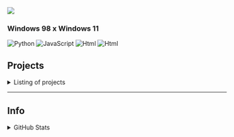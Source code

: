 
<img src="https://www.linkpicture.com/q/quebanner_1_2.png">

###  Windows 98 x Windows 11

![Python](https://img.shields.io/badge/-Python-090909?style=for-the-badge&logo=Python&logoColor=E5D3FF)
![JavaScript](https://img.shields.io/badge/-JavaScript-090909?style=for-the-badge&logo=JavaScript&logoColor=E9D54D)
![Html](https://img.shields.io/badge/-Html-090909?style=for-the-badge&logo=Html&logoColor=E5D3FF)
![Html](https://img.shields.io/badge/-CSS-090909?style=for-the-badge&logo=CSS&logoColor=E5D3FF)

## Projects
<details>
  <summary>Listing of projects</summary>

  > There are some projects, I am working on

* Personal projects
  * 🔗 Que (antinuke discord bot)-> [private]
  * 🔗 Que bot's website ([click](https://www.quebot.gq)) -> [code](https://github.com/dsmsavds/que-rewrite-site)
</details>
<hr>

## Info
<details>
   <summary>GitHub Stats</summary>
  
  ![Skils](https://github-readme-stats.vercel.app/api?username=dsmsavds&theme=tokyonight&show_icons=true)
</details>



